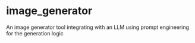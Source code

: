 # image_generator
An image generator tool integrating with an LLM using prompt engineering for the generation logic
